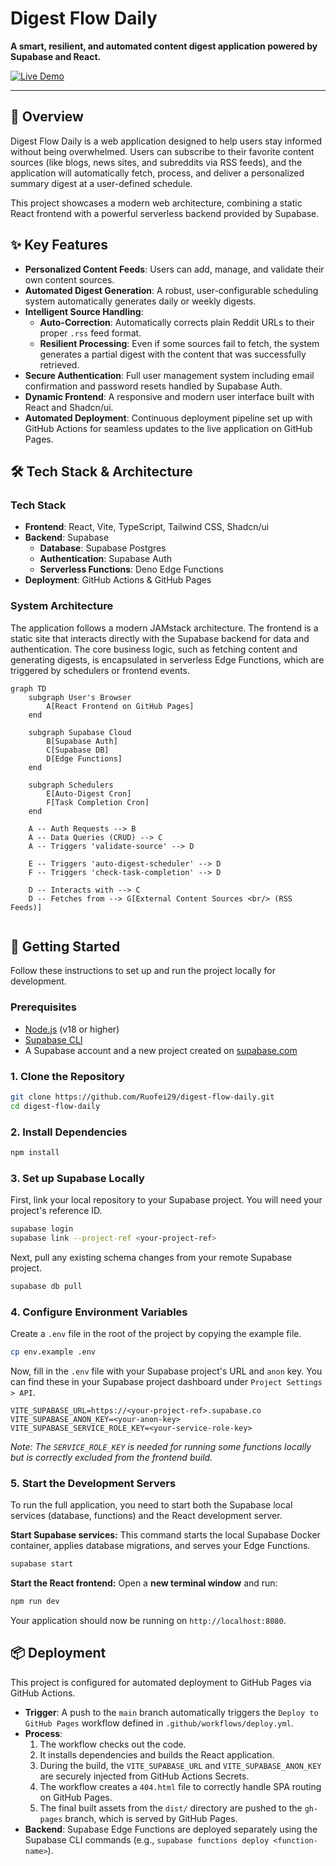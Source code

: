 # Digest Flow Daily

**A smart, resilient, and automated content digest application powered by Supabase and React.**

[![Live Demo](https://img.shields.io/badge/Live-Demo-brightgreen?style=for-the-badge&logo=githubpages)](https://ruofei29.github.io/digest-flow-daily/)

---

## 📖 Overview

Digest Flow Daily is a web application designed to help users stay informed without being overwhelmed. Users can subscribe to their favorite content sources (like blogs, news sites, and subreddits via RSS feeds), and the application will automatically fetch, process, and deliver a personalized summary digest at a user-defined schedule.

This project showcases a modern web architecture, combining a static React frontend with a powerful serverless backend provided by Supabase.

## ✨ Key Features

- **Personalized Content Feeds**: Users can add, manage, and validate their own content sources.
- **Automated Digest Generation**: A robust, user-configurable scheduling system automatically generates daily or weekly digests.
- **Intelligent Source Handling**:
  - **Auto-Correction**: Automatically corrects plain Reddit URLs to their proper `.rss` feed format.
  - **Resilient Processing**: Even if some sources fail to fetch, the system generates a partial digest with the content that was successfully retrieved.
- **Secure Authentication**: Full user management system including email confirmation and password resets handled by Supabase Auth.
- **Dynamic Frontend**: A responsive and modern user interface built with React and Shadcn/ui.
- **Automated Deployment**: Continuous deployment pipeline set up with GitHub Actions for seamless updates to the live application on GitHub Pages.

## 🛠️ Tech Stack & Architecture

### Tech Stack

- **Frontend**: React, Vite, TypeScript, Tailwind CSS, Shadcn/ui
- **Backend**: Supabase
  - **Database**: Supabase Postgres
  - **Authentication**: Supabase Auth
  - **Serverless Functions**: Deno Edge Functions
- **Deployment**: GitHub Actions & GitHub Pages

### System Architecture

The application follows a modern JAMstack architecture. The frontend is a static site that interacts directly with the Supabase backend for data and authentication. The core business logic, such as fetching content and generating digests, is encapsulated in serverless Edge Functions, which are triggered by schedulers or frontend events.

```mermaid
graph TD
    subgraph User's Browser
        A[React Frontend on GitHub Pages]
    end

    subgraph Supabase Cloud
        B[Supabase Auth]
        C[Supabase DB]
        D[Edge Functions]
    end
    
    subgraph Schedulers
        E[Auto-Digest Cron]
        F[Task Completion Cron]
    end

    A -- Auth Requests --> B
    A -- Data Queries (CRUD) --> C
    A -- Triggers 'validate-source' --> D
    
    E -- Triggers 'auto-digest-scheduler' --> D
    F -- Triggers 'check-task-completion' --> D

    D -- Interacts with --> C
    D -- Fetches from --> G[External Content Sources <br/> (RSS Feeds)]
    
```

## 🚀 Getting Started

Follow these instructions to set up and run the project locally for development.

### Prerequisites

- [Node.js](https://nodejs.org/) (v18 or higher)
- [Supabase CLI](https://supabase.com/docs/guides/cli)
- A Supabase account and a new project created on [supabase.com](https://supabase.com)

### 1. Clone the Repository

```bash
git clone https://github.com/Ruofei29/digest-flow-daily.git
cd digest-flow-daily
```

### 2. Install Dependencies

```bash
npm install
```

### 3. Set up Supabase Locally

First, link your local repository to your Supabase project. You will need your project's reference ID.

```bash
supabase login
supabase link --project-ref <your-project-ref>
```

Next, pull any existing schema changes from your remote Supabase project.

```bash
supabase db pull
```

### 4. Configure Environment Variables

Create a `.env` file in the root of the project by copying the example file.

```bash
cp env.example .env
```

Now, fill in the `.env` file with your Supabase project's URL and `anon` key. You can find these in your Supabase project dashboard under `Project Settings > API`.

```env
VITE_SUPABASE_URL=https://<your-project-ref>.supabase.co
VITE_SUPABASE_ANON_KEY=<your-anon-key>
VITE_SUPABASE_SERVICE_ROLE_KEY=<your-service-role-key>
```
*Note: The `SERVICE_ROLE_KEY` is needed for running some functions locally but is correctly excluded from the frontend build.*

### 5. Start the Development Servers

To run the full application, you need to start both the Supabase local services (database, functions) and the React development server.

**Start Supabase services:**
This command starts the local Supabase Docker container, applies database migrations, and serves your Edge Functions.

```bash
supabase start
```

**Start the React frontend:**
Open a **new terminal window** and run:

```bash
npm run dev
```

Your application should now be running on `http://localhost:8080`.

## 📦 Deployment

This project is configured for automated deployment to GitHub Pages via GitHub Actions.

- **Trigger**: A push to the `main` branch automatically triggers the `Deploy to GitHub Pages` workflow defined in `.github/workflows/deploy.yml`.
- **Process**:
  1. The workflow checks out the code.
  2. It installs dependencies and builds the React application.
  3. During the build, the `VITE_SUPABASE_URL` and `VITE_SUPABASE_ANON_KEY` are securely injected from GitHub Actions Secrets.
  4. The workflow creates a `404.html` file to correctly handle SPA routing on GitHub Pages.
  5. The final built assets from the `dist/` directory are pushed to the `gh-pages` branch, which is served by GitHub Pages.
- **Backend**: Supabase Edge Functions are deployed separately using the Supabase CLI commands (e.g., `supabase functions deploy <function-name>`). 